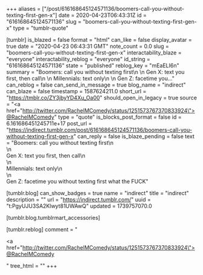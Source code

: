 +++
aliases = ["/post/616168645124571136/boomers-call-you-without-texting-first-gen-x"]
date = 2020-04-23T06:43:31Z
id = "616168645124571136"
slug = "boomers-call-you-without-texting-first-gen-x"
type = "tumblr-quote"

[tumblr]
is_blazed = false
format = "html"
can_like = false
display_avatar = true
date = "2020-04-23 06:43:31 GMT"
note_count = 0.0
slug = "boomers-call-you-without-texting-first-gen-x"
interactability_blaze = "everyone"
interactability_reblog = "everyone"
id_string = "616168645124571136"
state = "published"
reblog_key = "mEaELI6n"
summary = "Boomers: call you without texting first\n \n Gen X: text you first, then call\n \n Millennials: text only\n \n Gen Z: facetime you..."
can_reblog = false
can_send_in_message = true
blog_name = "indirect"
can_blaze = false
timestamp = 1587624211.0
short_url = "https://tmblr.co/ZY3jbyYD4Xu_Oa00"
should_open_in_legacy = true
source = "<a href=\"http://twitter.com/RachelMComedy/status/1251573767370833924\">@RachelMComedy</a>"
type = "quote"
is_blocks_post_format = false
id = 6.161686451245711e+17
post_url = "https://indirect.tumblr.com/post/616168645124571136/boomers-call-you-without-texting-first-gen-x"
can_reply = false
is_blaze_pending = false
text = "Boomers: call you without texting first\n<br/>\n<br/>Gen X: text you first, then call\n<br/>\n<br/>Millennials: text only\n<br/>\n<br/>Gen Z: facetime you without texting first what the FUCK"

[tumblr.blog]
can_show_badges = true
name = "indirect"
title = "indirect"
description = ""
url = "https://indirect.tumblr.com/"
uuid = "t:PgyUJU3SA2Klwyt81UWAwQ"
updated = 1739757070.0

[tumblr.blog.tumblrmart_accessories]

[tumblr.reblog]
comment = "<p><a href=\"http://twitter.com/RachelMComedy/status/1251573767370833924\">@RachelMComedy</a></p>"
tree_html = ""
+++
